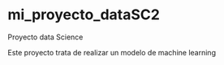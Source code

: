 # mi_proyecto_dataSC2
Proyecto data Science

Este proyecto trata de realizar un modelo de machine learning
